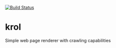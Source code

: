 [![Build Status](https://travis-ci.org/mvaduva87/krol.svg?branch=master)](https://travis-ci.org/mvaduva87/krol)
# krol

Simple web page renderer with crawling capabilities